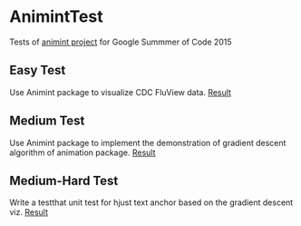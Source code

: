 # AnimintTest

Tests of [animint project](https://github.com/rstats-gsoc/gsoc2015/wiki/Animint) for Google Summmer of Code 2015 

## Easy Test

Use Animint package to visualize CDC FluView data. [Result](http://tonytsai.name/FluView/index.html)

## Medium Test

Use Animint package to implement the demonstration of gradient descent algorithm of animation package. [Result](http://bl.ocks.org/caijun/raw/de9e0af9f5ce2ca3fb43/)

## Medium-Hard Test

Write a testthat unit test for hjust text anchor based on the gradient descent viz. [Result](https://github.com/caijun/animint/blob/master/tests/testthat/test-hjust-text-anchor.R)
